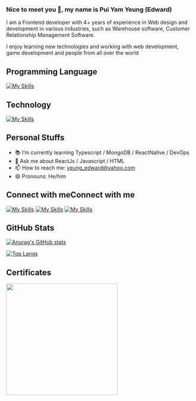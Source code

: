 ### Nice to meet you 👋, my name is Pui Yam Yeung (Edward)

I am a Frontend developer with 4+ years of experience in Web design and development in various industries, such as Warehouse software, Customer Relationship Management Software. 

I enjoy learning new technologies and working with web development, game development and people from all over the world

## Programming Language
[![My Skills](https://skillicons.dev/icons?i=react,redux,ts,js,html,css,tailwind,nodejs,java,express)](https://skillicons.dev)

## Technology
[![My Skills](https://skillicons.dev/icons?i=unity,firebase,dynamodb)](https://skillicons.dev)


## Personal Stuffs

- 📚 I’m currently learning Typescript / MongoDB / ReactNative / DevOps 
- 💬 Ask me about ReactJs / Javascript / HTML
- 📫 How to reach me: yeung_edward@yahoo.com 
- 😄 Pronouns: He/him 

## Connect with meConnect with me

[![My Skills](https://skillicons.dev/icons?i=gmail)](mailto:yeung_edward@yahoo.com)
[![My Skills](https://skillicons.dev/icons?i=github)](https://github.com/LazyEdward/)
[![My Skills](https://skillicons.dev/icons?i=linkedin)](https://www.linkedin.com/in/edward-yeung-805b44a3/)

## GitHub Stats

[![Anurag's GitHub stats](https://github-readme-stats.vercel.app/api?username=LazyEdward&hide=issues,contribs&show_icons=true&theme=tokyonight)](https://github.com/anuraghazra/github-readme-stats)

[![Top Langs](https://github-readme-stats.vercel.app/api/top-langs/?username=LazyEdward&layout=donut&theme=tokyonight)](https://github.com/anuraghazra/github-readme-stats)

## Certificates

[<img src="https://github.com/LazyEdward/LazyEdward/assets/26587589/8ae6891c-4acf-4273-b327-6957a741f147" width="300"/>](https://www.hackerrank.com/certificates/2be769096ac9)
